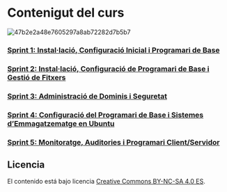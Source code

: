 

# Contenigut del curs 
![47b2e2a48e7605297a8ab72282d7b5b7](https://github.com/user-attachments/assets/e0bac93d-ecb4-4575-9a16-ddc7e50a52a2)






### [Sprint 1: Instal·lació, Configuració Inicial i Programari de Base](SP1/SP1.md)  
### [Sprint 2: Instal·lació, Configuració de Programari de Base i Gestió de Fitxers](SP2/SP2.md)  
### [Sprint 3: Administració de Dominis i Seguretat](SP3/SP3.md) 
### [Sprint 4: Configuració del Programari de Base i Sistemes d’Emmagatzematge en Ubuntu](SP4/SP4.md)  
### [Sprint 5: Monitoratge, Auditories i Programari Client/Servidor](SP5/SP5.md)  
## Licencia

El contenido está bajo licencia [Creative Commons BY-NC-SA 4.0 ES](LICENSE.md).
